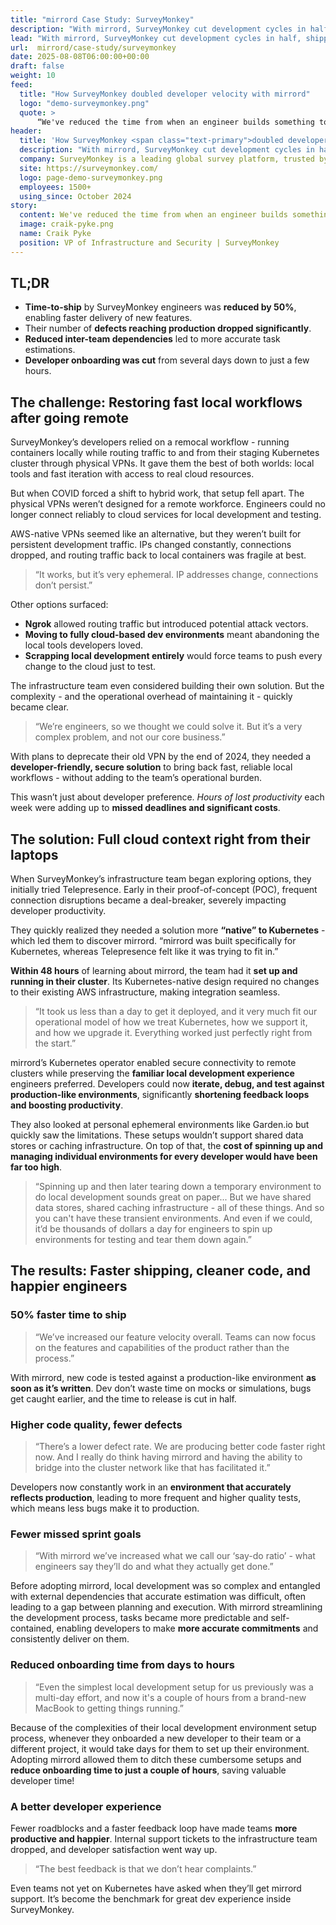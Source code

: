 ```yaml
---
title: "mirrord Case Study: SurveyMonkey"
description: "With mirrord, SurveyMonkey cut development cycles in half, shipped features faster, improved code quality, and reduced onboarding time from days to hours."
lead: "With mirrord, SurveyMonkey cut development cycles in half, shipped features faster, improved code quality, and reduced onboarding time from days to hours."
url:  mirrord/case-study/surveymonkey
date: 2025-08-08T06:00:00+00:00
draft: false
weight: 10
feed:
  title: "How SurveyMonkey doubled developer velocity with mirrord"
  logo: "demo-surveymonkey.png"
  quote: >
      “We've reduced the time from when an engineer builds something to when it's deployed - because when they test locally, it is a true approximation of our production environment.”
header:
  title: 'How SurveyMonkey <span class="text-primary">doubled developer velocity<span class="text-primary"> with mirrord'
  description: "With mirrord, SurveyMonkey cut development cycles in half, shipped features faster, improved code quality, and reduced onboarding time from days to hours."
  company: SurveyMonkey is a leading global survey platform, trusted by millions of organizations and individuals to help them uncover insights about their customers, employees, and prospects.
  site: https://surveymonkey.com/
  logo: page-demo-surveymonkey.png
  employees: 1500+
  using_since: October 2024
story:
  content: We've reduced the time from when an engineer builds something to when it's deployed - because when they test locally, it is a true approximation of our production environment.
  image: craik-pyke.png
  name: Craik Pyke
  position: VP of Infrastructure and Security | SurveyMonkey
---
```


## TL;DR

- **Time-to-ship** by SurveyMonkey engineers was **reduced by 50%**, enabling faster delivery of new features.
- Their number of **defects reaching production dropped significantly**.
- **Reduced inter-team dependencies** led to more accurate task estimations.
- **Developer onboarding was cut** from several days down to just a few hours.


## The challenge: Restoring fast local workflows after going remote


SurveyMonkey’s developers relied on a remocal workflow - running containers locally while routing traffic to and from their staging Kubernetes cluster through physical VPNs. It gave them the best of both worlds: local tools and fast iteration with access to real cloud resources.

But when COVID forced a shift to hybrid work, that setup fell apart. The physical VPNs weren’t designed for a remote workforce. Engineers could no longer connect reliably to cloud services for local development and testing.

AWS-native VPNs seemed like an alternative, but they weren’t built for persistent development traffic. IPs changed constantly, connections dropped, and routing traffic back to local containers was fragile at best.

> “It works, but it’s very ephemeral. IP addresses change, connections don’t persist.”

Other options surfaced:
- **Ngrok** allowed routing traffic but introduced potential attack vectors.
- **Moving to fully cloud-based dev environments** meant abandoning the local tools developers loved.
- **Scrapping local development entirely** would force teams to push every change to the cloud just to test.


The infrastructure team even considered building their own solution. But the complexity - and the operational overhead of maintaining it - quickly became clear.

> “We’re engineers, so we thought we could solve it. But it’s a very complex problem, and not our core business.”

With plans to deprecate their old VPN by the end of 2024, they needed a **developer-friendly, secure solution** to bring back fast, reliable local workflows - without adding to the team’s operational burden.

This wasn’t just about developer preference. *Hours of lost productivity* each week were adding up to **missed deadlines and significant costs**.


## The solution: Full cloud context right from their laptops

When SurveyMonkey’s infrastructure team began exploring options, they initially tried Telepresence. Early in their proof-of-concept (POC), frequent connection disruptions became a deal-breaker, severely impacting developer productivity.

They quickly realized they needed a solution more **“native” to Kubernetes** - which led them to discover mirrord.
“mirrord was built specifically for Kubernetes, whereas Telepresence felt like it was trying to fit in.”

**Within 48 hours** of learning about mirrord, the team had it **set up and running in their cluster**. Its Kubernetes-native design required no changes to their existing AWS infrastructure, making integration seamless.

> “It took us less than a day to get it deployed, and it very much fit our operational model of how we treat Kubernetes, how we support it, and how we upgrade it. Everything worked just perfectly right from the start.”

mirrord’s Kubernetes operator enabled secure connectivity to remote clusters while preserving the **familiar local development experience** engineers preferred. Developers could now **iterate, debug, and test against production-like environments**, significantly **shortening feedback loops and boosting productivity**.

They also looked at personal ephemeral environments like Garden.io but quickly saw the limitations. These setups wouldn’t support shared data stores or caching infrastructure. On top of that, the **cost of spinning up and managing individual environments for every developer would have been far too high**.

> “Spinning up and then later tearing down a temporary environment to do local development sounds great on paper... But we have shared data stores, shared caching infrastructure - all of these things. And so you can't have these transient environments. And even if we could, it’d be thousands of dollars a day for engineers to spin up environments for testing and tear them down again.”


## The results: Faster shipping, cleaner code, and happier engineers


### 50% faster time to ship

> “We’ve increased our feature velocity overall. Teams can now focus on the features and capabilities of the product rather than the process.”

With mirrord, new code is tested against a production-like environment **as soon as it’s written**. Dev don’t waste time on mocks or simulations, bugs get caught earlier, and the time to release is cut in half.

### Higher code quality, fewer defects

> “There’s a lower defect rate. We are producing better code faster right now. And I really do think having mirrord and having the ability to bridge into the cluster network like that has facilitated it.”


Developers now constantly work in an **environment that accurately reflects production**, leading to more frequent and higher quality tests, which means less bugs make it to production.


### Fewer missed sprint goals

> “With mirrord we’ve increased what we call our ‘say-do ratio’ - what engineers say they’ll do and what they actually get done.”

Before adopting mirrord, local development was so complex and entangled with external dependencies that accurate estimation was difficult, often leading to a gap between planning and execution. With mirrord streamlining the development process, tasks became more predictable and self-contained, enabling developers to make **more accurate commitments** and consistently deliver on them.

### Reduced onboarding time from days to hours
> “Even the simplest local development setup for us previously was a multi-day effort, and now it's a couple of hours from a brand-new MacBook to getting things running.”

Because of the complexities of their local development environment setup process, whenever they onboarded a new developer to their team or a different project, it would take days for them to set up their environment. Adopting mirrord allowed them to ditch these cumbersome setups and **reduce onboarding time to just a couple of hours**, saving valuable developer time!


### A better developer experience

Fewer roadblocks and a faster feedback loop have made teams **more productive and happier**. Internal support tickets to the infrastructure team dropped, and developer satisfaction went way up.

> “The best feedback is that we don’t hear complaints.”

Even teams not yet on Kubernetes have asked when they’ll get mirrord support. It’s become the benchmark for great dev experience inside SurveyMonkey.

